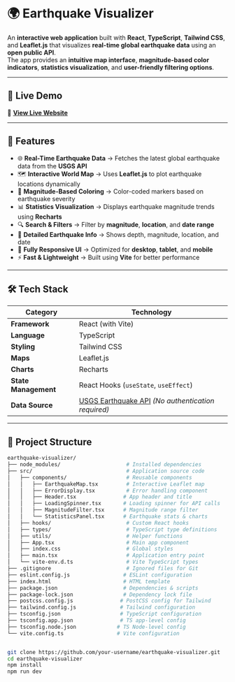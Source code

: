 # 🌍 Earthquake Visualizer

An **interactive web application** built with **React**, **TypeScript**, **Tailwind CSS**, and **Leaflet.js** that visualizes **real-time global earthquake data** using an **open public API**.  
The app provides an **intuitive map interface**, **magnitude-based color indicators**, **statistics visualization**, and **user-friendly filtering options**.

---

## 🚀 Live Demo  
🔗 **[View Live Website](https://your-live-link-here.com)**  

---

## 📌 Features

- 🌐 **Real-Time Earthquake Data** → Fetches the latest global earthquake data from the **USGS API**
- 🗺️ **Interactive World Map** → Uses **Leaflet.js** to plot earthquake locations dynamically
- 🎨 **Magnitude-Based Coloring** → Color-coded markers based on earthquake severity
- 📊 **Statistics Visualization** → Displays earthquake magnitude trends using **Recharts**
- 🔍 **Search & Filters** → Filter by **magnitude**, **location**, and **date range**
- 📄 **Detailed Earthquake Info** → Shows depth, magnitude, location, and date
- 📱 **Fully Responsive UI** → Optimized for **desktop**, **tablet**, and **mobile**
- ⚡ **Fast & Lightweight** → Built using **Vite** for better performance

---

## 🛠️ Tech Stack

| **Category**         | **Technology**         |
|----------------------|------------------------|
| **Framework**        | React (with Vite)      |
| **Language**         | TypeScript            |
| **Styling**          | Tailwind CSS          |
| **Maps**             | Leaflet.js            |
| **Charts**           | Recharts             |
| **State Management** | React Hooks (`useState`, `useEffect`) |
| **Data Source**      | [USGS Earthquake API](https://earthquake.usgs.gov/) *(No authentication required)* |

---

## 📂 Project Structure

```bash
earthquake-visualizer/
├── node_modules/                     # Installed dependencies
├── src/                              # Application source code
│   ├── components/                   # Reusable components
│   │   ├── EarthquakeMap.tsx         # Interactive Leaflet map
│   │   ├── ErrorDisplay.tsx          # Error handling component
│   │   ├── Header.tsx               # App header and title
│   │   ├── LoadingSpinner.tsx       # Loading spinner for API calls
│   │   ├── MagnitudeFilter.tsx      # Magnitude range filter
│   │   └── StatisticsPanel.tsx      # Earthquake stats & charts
│   ├── hooks/                        # Custom React hooks
│   ├── types/                        # TypeScript type definitions
│   ├── utils/                        # Helper functions
│   ├── App.tsx                       # Main app component
│   ├── index.css                     # Global styles
│   ├── main.tsx                      # Application entry point
│   └── vite-env.d.ts                 # Vite TypeScript types
├── .gitignore                        # Ignored files for Git
├── eslint.config.js                 # ESLint configuration
├── index.html                       # HTML template
├── package.json                     # Dependencies & scripts
├── package-lock.json                # Dependency lock file
├── postcss.config.js               # PostCSS config for Tailwind
├── tailwind.config.js              # Tailwind configuration
├── tsconfig.json                   # TypeScript configuration
├── tsconfig.app.json               # TS app-level config
├── tsconfig.node.json             # TS Node-level config
└── vite.config.ts                 # Vite configuration


git clone https://github.com/your-username/earthquake-visualizer.git
cd earthquake-visualizer
npm install
npm run dev

